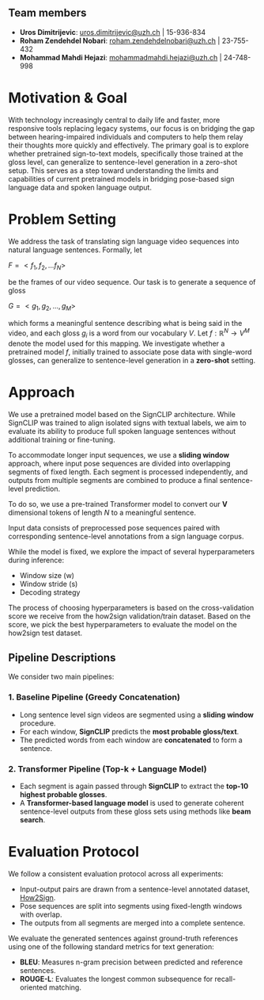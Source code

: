 ## Team members

- **Uros Dimitrijevic**: uros.dimitrijevic@uzh.ch | 15-936-834
- **Roham Zendehdel Nobari**: roham.zendehdelnobari@uzh.ch | 23-755-432
- **Mohammad Mahdi Hejazi**: mohammadmahdi.hejazi@uzh.ch | 24-748-998

# Motivation & Goal

With technology increasingly central to daily life and faster, more responsive tools replacing legacy systems, our focus is on bridging the gap between hearing-impaired individuals and computers to help them relay their thoughts more quickly and effectively.
The primary goal is to explore whether pretrained sign-to-text models, specifically those trained at the gloss level, can generalize to sentence-level generation in a zero-shot setup. This serves as a step toward understanding the limits and capabilities of current pretrained models in bridging pose-based sign language data and spoken language output.

# Problem Setting

We address the task of translating sign language video sequences into natural language sentences. Formally, let  

$F = <f_1, f_2, ...f_N>$

be the frames of our video sequence. Our task is to generate a sequence of gloss 

$G = <g_1, g_2, ..., g_M>$

which forms a meaningful sentence describing what is being said in the video, and each gloss $g_i$ is a word from our vocabulary $V$.
Let $f: ℝ^N → V^M$ denote the model used for this mapping. We investigate whether a pretrained model $f$, initially trained to associate pose data with single-word glosses, can generalize to sentence-level generation in a **zero-shot** setting.

# Approach

We use a pretrained model based on the SignCLIP architecture. While SignCLIP was trained to align isolated signs with textual labels, we aim to evaluate its ability to produce full spoken language sentences without additional training or fine-tuning.

To accommodate longer input sequences, we use a **sliding window** approach, where input pose sequences are divided into overlapping segments of fixed length. Each segment is processed independently, and outputs from multiple segments are combined to produce a final sentence-level prediction.

To do so, we use a pre-trained Transformer model to convert our **V** dimensional tokens of length *N* to a meaningful sentence.

Input data consists of preprocessed pose sequences paired with corresponding sentence-level annotations from a sign language corpus.

While the model is fixed, we explore the impact of several hyperparameters during inference:
- Window size (w)
- Window stride (s)
- Decoding strategy

The process of choosing hyperparameters is based on the cross-validation score we receive from the how2sign validation/train dataset. Based on the score, we pick the best hyperparameters to evaluate the model on the how2sign test dataset.

## Pipeline Descriptions

We consider two main pipelines:

### 1. Baseline Pipeline (Greedy Concatenation)

- Long sentence level sign videos are segmented using a **sliding window** procedure.
- For each window, **SignCLIP** predicts the **most probable gloss/text**.
- The predicted words from each window are **concatenated** to form a sentence.

### 2. Transformer Pipeline (Top-k + Language Model)

- Each segment is again passed through **SignCLIP** to extract the **top-10 highest probable glosses**.
- A **Transformer-based language model** is used to generate coherent sentence-level outputs from these gloss sets using methods like **beam search**.

# Evaluation Protocol

We follow a consistent evaluation protocol across all experiments:

- Input-output pairs are drawn from a sentence-level annotated dataset, [How2Sign](https://how2sign.github.io/).
- Pose sequences are split into segments using fixed-length windows with overlap.
- The outputs from all segments are merged into a complete sentence.

We evaluate the generated sentences against ground-truth references using one of the following standard metrics for text generation:

- **BLEU**: Measures n-gram precision between predicted and reference sentences.
- **ROUGE-L**: Evaluates the longest common subsequence for recall-oriented matching.

